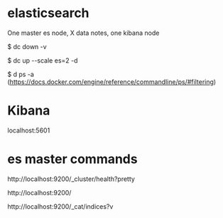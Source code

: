 # elasticsearch

One master es node, X data notes, one kibana node

$ dc down -v

$ dc up --scale es=2 -d

$ d ps -a
(https://docs.docker.com/engine/reference/commandline/ps/#filtering)

# Kibana
localhost:5601

# es master commands
http://localhost:9200/_cluster/health?pretty

http://localhost:9200/

http://localhost:9200/_cat/indices?v
